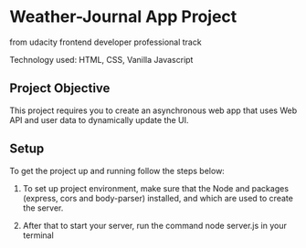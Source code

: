 # Weather-Journal App Project
from udacity frontend developer professional track

Technology used: HTML, CSS, Vanilla Javascript

## Project Objective
This project requires you to create an asynchronous web app that uses Web API and user data to dynamically update the UI. 

## Setup
To get the project up and running follow the steps below:

   1. To set up project environment, make sure that the Node and packages (express, cors and body-parser) installed, and which are used to create the server.

   2. After that to start your server, run the command node server.js in your terminal
